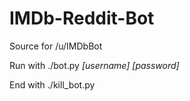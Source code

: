 IMDb-Reddit-Bot
===============

Source for /u/IMDbBot

Run with ./bot.py *[username] [password]*

End with ./kill_bot.py
